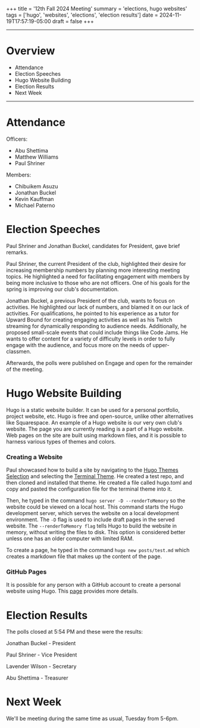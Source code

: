 +++
title = '12th Fall 2024 Meeting'
summary = 'elections, hugo websites'
tags = ['hugo', 'websites', 'elections', 'election results']
date = 2024-11-19T17:57:19-05:00
draft = false
+++
***
# Overview
- Attendance
- Election Speeches
- Hugo Website Building
- Election Results
- Next Week
***
# Attendance
Officers:

- Abu Shettima
- Matthew Williams
- Paul Shriner

Members:

- Chibuikem Asuzu
- Jonathan Buckel
- Kevin Kauffman
- Michael Paterno

# Election Speeches
Paul Shriner and Jonathan Buckel, candidates for President, gave brief remarks. 

Paul Shriner, the current President of the club, highlighted their desire for increasing membership numbers by planning more interesting meeting topics. He highlighted a need for facilitating engagement with members by being more inclusive to those who are not officers. One of his goals for the spring is improving our club's documentation.

Jonathan Buckel, a previous President of the club, wants to focus on activities. He highlighted our lack of numbers, and blamed it on our lack of activities. For qualifications, he pointed to his experience as a tutor for Upward Bound for creating engaging activities as well as his Twitch streaming for dynamically responding to audience needs. Additionally, he proposed small-scale events that could include things like Code Jams. He wants to offer content for a variety of difficulty levels in order to fully engage with the audience, and focus more on the needs of upper-classmen.

Afterwards, the polls were published on Engage and open for the remainder of the meeting.

# Hugo Website Building
Hugo is a static website builder. It can be used for a personal portfolio, project website, etc. Hugo is free and open-source, unlike other alternatives like Squarespace. An example of a Hugo website is our very own club's website. 
The page you are currently reading is a part of a Hugo website. Web pages on the site are built using markdown files, and it is possible to harness various types of themes and colors. 

### Creating a Website
Paul showcased how to build a site by navigating to the [Hugo Themes Selection](https://themes.gohugo.io/) and selecting the [Terminal Theme](https://themes.gohugo.io/themes/terminal-hugo-theme/). He created a test repo, and then cloned and installed that theme. He created a file called hugo.toml and copy and pasted the configuration file for the terminal theme into it. 

Then, he typed in the command ```hugo server -D --renderToMemory``` so the website could be viewed on a local host. 
This command starts the Hugo development server, which serves the website on a local development environment. The ```-D``` flag is used to include draft pages in the served website. The ```--renderToMemory flag``` tells Hugo to build the website in memory, without writing the files to disk. This option is considered better unless one has an older computer with limited RAM.

To create a page, he typed in the command ```hugo new posts/test.md``` which creates a markdown file that makes up the content of the page.

### GitHub Pages
It is possible for any person with a GitHub account to create a personal website using Hugo. This [page](https://pages.github.com/) provides more details.

# Election Results
The polls closed at 5:54 PM and these were the results:

Jonathan Buckel - President

Paul Shriner - Vice President

Lavender Wilson - Secretary

Abu Shettima - Treasurer

# Next Week
We'll be meeting during the same time as usual, Tuesday from 5-6pm.